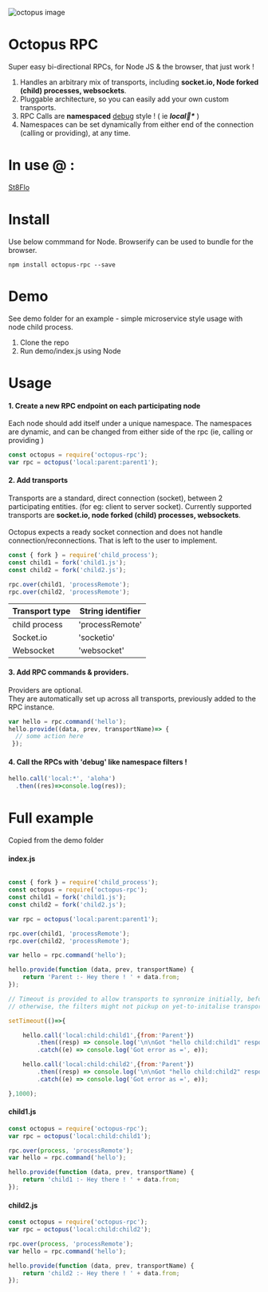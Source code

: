 ![octopus image][logo]

[logo]:https://upload.wikimedia.org/wikipedia/commons/thumb/0/01/Phantom_Open_Emoji_1f419.svg/240px-Phantom_Open_Emoji_1f419.svg.png

# Octopus RPC
Super easy bi-directional RPCs, for Node JS & the browser, that just work !
1. Handles an arbitrary mix of transports, including <b>socket.io, Node forked (child) processes, websockets</b>.
2. Pluggable architecture, so you can easily add your own custom transports.
3. RPC Calls are **namespaced** [debug](https://github.com/visionmedia/debug) style ! ( ie <b><i>local:child:*</i></b> )
4. Namespaces can be set dynamically from either end of the connection (calling or providing), at any time.

# In use @ :
[St8Flo](http://www.st8flo.com)

# Install
Use below commmand for Node. Browserify can be used to bundle for the browser.
```
npm install octopus-rpc --save
```


# Demo
See demo folder for an example - simple microservice style usage with node child process.

1. Clone the repo
2. Run demo/index.js using Node

# Usage
#### 1. Create a new RPC endpoint on each participating node
Each node should add itself under a unique namespace. The namespaces are dynamic, and can be changed from either side of the rpc (ie, calling or providing )
```javascript
const octopus = require('octopus-rpc');
var rpc = octopus('local:parent:parent1');
```


#### 2. Add transports<br>
Transports are a standard, direct connection (socket), between 2 participating entities. (for eg: client to server socket).
Currently supported transports are <b>socket.io, node forked (child) processes, websockets</b>.
<br><br>Octopus expects a ready socket connection and does not handle connection/reconnections. That is left to the user to implement.
```javascript
const { fork } = require('child_process');
const child1 = fork('child1.js');
const child2 = fork('child2.js');

rpc.over(child1, 'processRemote');
rpc.over(child2, 'processRemote');
```
Transport type | String identifier
--- | ---
child process | 'processRemote'
Socket.io | 'socketio'
Websocket | 'websocket'



#### 3. Add RPC commands & providers.
Providers are optional.
<br>They are automatically set up across all transports, previously added to the RPC instance.
```javascript
var hello = rpc.command('hello');
hello.provide((data, prev, transportName)=> {
  // some action here
 });
```


#### 4. Call the RPCs with 'debug' like namespace filters !

```javascript
hello.call('local:*', 'aloha')
  .then((res)=>console.log(res));
```

# Full example
Copied from the demo folder

#### index.js
```javascript

const { fork } = require('child_process');
const octopus = require('octopus-rpc');
const child1 = fork('child1.js');
const child2 = fork('child2.js');

var rpc = octopus('local:parent:parent1');

rpc.over(child1, 'processRemote');
rpc.over(child2, 'processRemote');

var hello = rpc.command('hello');

hello.provide(function (data, prev, transportName) {
	return 'Parent :- Hey there ! ' + data.from;
});

// Timeout is provided to allow transports to synronize initially, before this rpc call,
// otherwise, the filters might not pickup on yet-to-initalise transports on this call.

setTimeout(()=>{

	hello.call('local:child:child1',{from:'Parent'})
		.then((resp) => console.log('\n\nGot "hello child:child1" response as :\n',JSON.stringify(rpc.parseResponses(resp),null,2)))
		.catch((e) => console.log('Got error as =', e));

	hello.call('local:child:child2',{from:'Parent'})
		.then((resp) => console.log('\n\nGot "hello child:child2" response as :\n',JSON.stringify(rpc.parseResponses(resp),null,2)))
		.catch((e) => console.log('Got error as =', e));

},1000);
```
#### child1.js
```javascript
const octopus = require('octopus-rpc');
var rpc = octopus('local:child:child1');

rpc.over(process, 'processRemote');
var hello = rpc.command('hello');

hello.provide(function (data, prev, transportName) {
	return 'child1 :- Hey there ! ' + data.from;
});
```
#### child2.js
```javascript
const octopus = require('octopus-rpc');
var rpc = octopus('local:child:child2');

rpc.over(process, 'processRemote');
var hello = rpc.command('hello');

hello.provide(function (data, prev, transportName) {
	return 'child2 :- Hey there ! ' + data.from;
});
```
